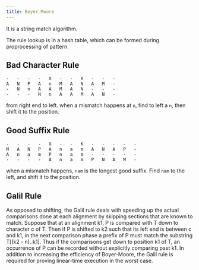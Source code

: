 ```yaml
---
title: Boyer Moore
---
```


It is a string match algorithm.

The rule lookup is in a hash table,
which can be formed during proprocessing of pattern.

Bad Character Rule
------------------

```
-	-	-	-	X	-	-	K	-	-	-
A	N	P	A	n	M	A	N	A	M	-
-	N	n	A	A	M	A	N	-	-	-
-	-	-	N	n	A	A	M	A	N	-
```

from right end to left.
when a mismatch happens at `n`,
find to left a `n`, then shift it to the position.

Good Suffix Rule
----------------

```
-	-	-	-	X	-	-	K	-	-	-	-	-
M	A	N	P	A	n	a	m	A	N	A	P	-
A	n	a	m	P	n	a	m	-	-	-	-	-
-	-	-	-	A	n	a	m	P	N	A	M	-
```

when a mismatch happens,
`nam` is the longest good suffix.
Find `nam` to the left,
and shift it to the position.

Galil Rule
----------

As opposed to shifting, the Galil rule deals with speeding up the actual comparisons done at each alignment by skipping sections that are known to match. Suppose that at an alignment k1, P is compared with T down to character c of T. Then if P is shifted to k2 such that its left end is between c and k1, in the next comparison phase a prefix of P must match the substring T[(k2 - n)..k1]. Thus if the comparisons get down to position k1 of T, an occurrence of P can be recorded without explicitly comparing past k1. In addition to increasing the efficiency of Boyer-Moore, the Galil rule is required for proving linear-time execution in the worst case.
